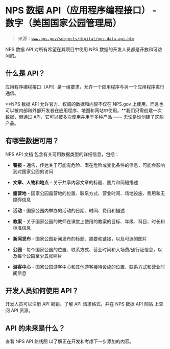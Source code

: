 <!--yml

分类：未分类

日期：2024-05-27 15:02:13

-->

# NPS 数据 API（应用程序编程接口） - 数字（美国国家公园管理局）

> 来源：[`www.nps.gov/subjects/digital/nps-data-api.htm`](https://www.nps.gov/subjects/digital/nps-data-api.htm)

NPS 数据 API 对所有希望在其项目中使用 NPS 数据的开发人员都是开放和可访问的。

## 什么是 API？

应用程序编程接口（API）是一组要求，允许一个应用程序与另一个应用程序进行通信。

**NPS 数据 API 允许官方、权威的数据和内容不仅在 NPS.gov 上使用，而且也可以被内部和外部开发者在应用程序、地图和网站中使用。**我们只需创建一次数据，但通过 API，它可以被多次使用并用于多种产品 —— 无论是谁创建了这些产品。

## 有哪些数据可用？

NPS API 文档 包含有关可用数据类型的详细信息，包括：

+   **警报** - 通告，传达关于可能有危险、潜在危险或变化条件的信息，可能会影响到对国家公园的访问

+   **文章、人物和地点** - 关于共享内容文章的标题、图片和简短描述

+   **露营地** - 国家公园露营地的位置、联系方式、营业时间、场地设施、费用和无障碍信息

+   **活动** - 国家公园内举办的活动的日期、时间、费用和描述

+   **教案** - 关于国家公园的教师在课堂上使用的教案的目标、年级、科目、时长和标准信息

+   **新闻发布** - 国家公园新闻发布的标题、摘要和链接，以及可选的图片

+   **公园** - 每个国家公园的位置、联系方式、营业时间和入场费/通行证信息，以及每个公园至少五张照片

+   **游客中心** - 国家公园游客中心和其他游客接待设施的位置、联系方式和营业时间信息

## 开发人员如何使用 API？

开发人员可以注册 API 密钥，了解 API 请求格式，并在 NPS 数据 API 网站 上查阅 API 资源。

## API 的未来是什么？

查看 NPS API 路线图 以了解正在开发和考虑下一步添加的内容。
